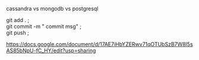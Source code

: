 cassandra vs mongodb vs postgresql  


git add . ;  
git commit -m " commit msg" ;  
git push ;  


https://docs.google.com/document/d/17AE7iHbYZERwv71qOTUbSzB7W8l5sAS85bNpU-fC_HY/edit?usp=sharing
